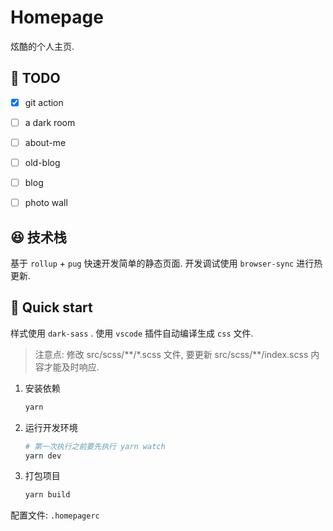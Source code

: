 # Homepage

炫酷的个人主页. 



## 🎯 TODO

- [x] git action
- [ ] a dark room
- [ ] about-me
- [ ] old-blog
- [ ] blog
- [ ] photo wall




## 😆 技术栈

基于 `rollup` + `pug` 快速开发简单的静态页面. 开发调试使用 `browser-sync` 进行热更新.




## 🚀 Quick start

样式使用 `dark-sass` . 使用 `vscode` 插件自动编译生成 `css` 文件.

> 注意点: 修改 src/scss/\*\*/\*.scss 文件, 要更新 src/scss/\*\*/index.scss 内容才能及时响应.

1. 安装依赖

   ```bash
   yarn
   ```

2. 运行开发环境

   ```bash
   # 第一次执行之前要先执行 yarn watch
   yarn dev
   ```

3. 打包项目

   ```bash
   yarn build
   ```

配置文件: `.homepagerc`

